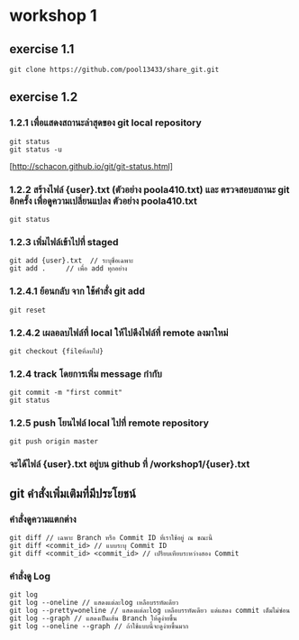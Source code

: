 # workshop 1

## exercise 1.1
``` 
git clone https://github.com/pool13433/share_git.git 
```

## exercise 1.2 
### 1.2.1 เพื่อแสดงสถานะล่าสุดของ git local repository
```
git status
git status -u
```
[http://schacon.github.io/git/git-status.html]
### 1.2.2  สร้างไฟล์ {user}.txt  (ตัวอย่าง poola410.txt) และ ตรวจสอบสถานะ git อีกครั้ง เพื่อดูความเปลี่ยนแปลง ตัวอย่าง poola410.txt
```
git status 
```
### 1.2.3  เพิ่มไฟล์เข้าไปที่ staged
```
git add {user}.txt  // ระบุชื่อเฉพาะ
git add .     // เพื่อ add ทุกอย่าง
```
### 1.2.4.1  ย้อนกลับ จาก ใช้คำสั่ง git add 
```
git reset
```
### 1.2.4.2  เผลอลบไฟล์ที่ local ให้ไปดึงไฟล์ที่ remote ลงมาใหม่
```
git checkout {fileที่ลบไป}
```
### 1.2.4  track โดยการเพิ่ม message กำกับ
```
git commit -m "first commit"
git status
```
### 1.2.5  push โยนไฟล์ local ไปที่ remote repository
```
git push origin master
```
### จะได้ไฟล์ {user}.txt อยู่บน github ที่ /workshop1/{user}.txt

## git คำสั่งเพิ่มเติมที่มีประโยชน์
### คำสั่งดูความแตกต่าง
```
git diff // เฉพาะ Branch หรือ Commit ID ที่เราใช้อยู่ ณ ขณะนี้
git diff <commit_id> // แบบระบุ Commit ID 
git diff <commit_id> <commit_id> // เปรียบเทียบระหว่างสอง Commit
```
### คำสั่งดู Log
```
git log
git log --oneline // แสดงแต่ละlog เหลือบรรทัดเดียว
git log --pretty=oneline // แสดงแต่ละlog เหลือบรรทัดเดียว แต่แสดง commit เต็มไม่ซ่อน 
git log --graph // แสดงเป็นเส้น Branch ให้ดูง่ายขึ้น
git log --oneline --graph // ถ้าใช้แบบนี้จะดูง่ายขึ้นมาก
```
